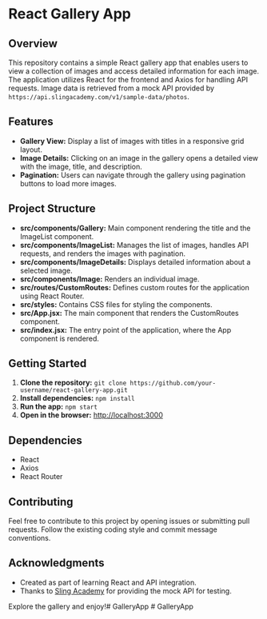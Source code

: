 # React Gallery App

## Overview

This repository contains a simple React gallery app that enables users to view a collection of images and access detailed information for each image. The application utilizes React for the frontend and Axios for handling API requests. Image data is retrieved from a mock API provided by `https://api.slingacademy.com/v1/sample-data/photos`.

## Features

- **Gallery View:** Display a list of images with titles in a responsive grid layout.
- **Image Details:** Clicking on an image in the gallery opens a detailed view with the image, title, and description.
- **Pagination:** Users can navigate through the gallery using pagination buttons to load more images.

## Project Structure

- **src/components/Gallery:** Main component rendering the title and the ImageList component.
- **src/components/ImageList:** Manages the list of images, handles API requests, and renders the images with pagination.
- **src/components/ImageDetails:** Displays detailed information about a selected image.
- **src/components/Image:** Renders an individual image.
- **src/routes/CustomRoutes:** Defines custom routes for the application using React Router.
- **src/styles:** Contains CSS files for styling the components.
- **src/App.jsx:** The main component that renders the CustomRoutes component.
- **src/index.jsx:** The entry point of the application, where the App component is rendered.

## Getting Started

1. **Clone the repository:** `git clone https://github.com/your-username/react-gallery-app.git`
2. **Install dependencies:** `npm install`
3. **Run the app:** `npm start`
4. **Open in the browser:** [http://localhost:3000](http://localhost:3000)

## Dependencies

- React
- Axios
- React Router

## Contributing

Feel free to contribute to this project by opening issues or submitting pull requests. Follow the existing coding style and commit message conventions.


## Acknowledgments

- Created as part of learning React and API integration.
- Thanks to [Sling Academy](https://slingacademy.com/) for providing the mock API for testing.

Explore the gallery and enjoy!#   G a l l e r y A p p  
 #   G a l l e r y A p p  
 